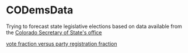 # CODemsData

Trying to forecast state legislative elections based on data available from the [Colorado Secretary of State's office](https://www.sos.state.co.us/pubs/elections/resultsData.html?menuheaders=5)

[vote fraction versus party registration fraction](../figs/votes_vs_regs.png?raw=true)

